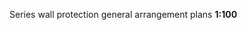 <span class="transform-to-uppercase">Series wall protection general arrangement plans **1:100**</span>